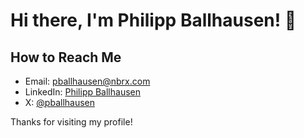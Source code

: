 <!--
**pballhausen/pballhausen** is a ✨ _special_ ✨ repository because its `README.md` (this file) appears on your GitHub profile.

Here are some ideas to get you started:

- 🔭 I’m currently working on ...
- 🌱 I’m currently learning ...
- 👯 I’m looking to collaborate on ...
- 🤔 I’m looking for help with ...
- 💬 Ask me about ...
- 📫 How to reach me: ...
- 😄 Pronouns: ...
- ⚡ Fun fact: ...
-->

# Hi there, I'm Philipp Ballhausen! 👋

<!--
## About Me
I'm a software developer with a passion for coding and open source. I love to work on new and exciting projects, and I'm always eager to learn new things.

## Skills
- Programming Languages: Python, JavaScript, Java, C++
- Web Development: HTML, CSS, React, Node.js
- Databases: MySQL, PostgreSQL, MongoDB
- Tools: Git, Docker, Kubernetes

## Projects
Here are a few projects I've worked on:
- [Project 1](https://github.com/pballhausen/project1): Description of project 1.
- [Project 2](https://github.com/pballhausen/project2): Description of project 2.
-->

## How to Reach Me
- Email: pballhausen@nbrx.com
- LinkedIn: [Philipp Ballhausen](https://www.linkedin.com/in/pballhausen/)
- X: [@pballhausen](https://x.com/pbllhsn)

Thanks for visiting my profile!
